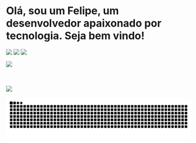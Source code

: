 # Olá, sou um Felipe, um desenvolvedor apaixonado por tecnologia. Seja bem vindo!

[<img src="https://img.shields.io/badge/linkedin-%230077B5.svg?&style=for-the-badge&logo=linkedin&logoColor=white" />](https://www.linkedin.com/in/felipe-muros-48367433/) [<img src = "https://img.shields.io/badge/instagram-%23E4405F.svg?&style=for-the-badge&logo=instagram&logoColor=white">](https://www.instagram.com/felipe.muros/) [<img src = "https://img.shields.io/badge/facebook-%231877F2.svg?&style=for-the-badge&logo=facebook&logoColor=white">](https://www.facebook.com/xlipxlip)

  <div>
  <a href="https://github.com/murosfc">
    <img height="220em" src="https://github-readme-stats.vercel.app/api?username=murosfc&count_private=true&theme=radical"/>
    
   <br><br>
  <img height="220em" src="https://github-readme-stats.vercel.app/api/top-langs/?username=murosfc&layout=compact&count_private=true&theme=radical"/>
</div>
  
  ![Snake animation](https://github.com/murosfc/murosfc/blob/output/github-contribution-grid-snake.svg)

